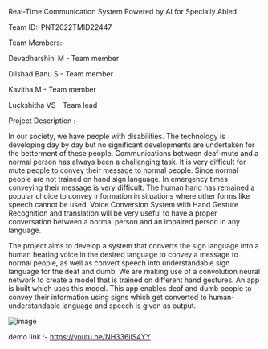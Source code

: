 Real-Time Communication System Powered by AI for Specially Abled

Team ID:-PNT2022TMID22447

Team Members:-

   Devadharshini M - Team member

   Dilshad Banu S - Team member

   Kavitha M - Team member

   Luckshitha VS - Team lead

Project Description :-
   
In our society, we have people with disabilities. The technology is developing day by day but no significant developments are undertaken for the betterment of these people. Communications between deaf-mute and a normal person has always been a challenging task. It is very difficult for mute people to convey their message to normal people. Since normal people are not trained on hand sign language. In emergency times conveying their message is very difficult. The human hand has remained a popular choice to convey information in situations where other forms like speech cannot be used. Voice Conversion System with Hand Gesture Recognition and translation will be very useful to have a proper conversation between a normal person and an impaired person in any language.

The project aims to develop a system that converts the sign language into a human hearing voice in the desired language to convey a message to normal people, as well as convert speech into understandable sign language for the deaf and dumb. We are making use of a convolution neural network to create a model that is trained on different hand gestures. An app is built which uses this model. This app enables deaf and dumb people to convey their information using signs which get converted to human-understandable language and speech is given as output.
 


![image](https://user-images.githubusercontent.com/86822428/201477050-0c49162f-a1de-494f-b2d7-431f7cfb7152.png)

demo link :- 
   https://youtu.be/NH336jiS4YY

